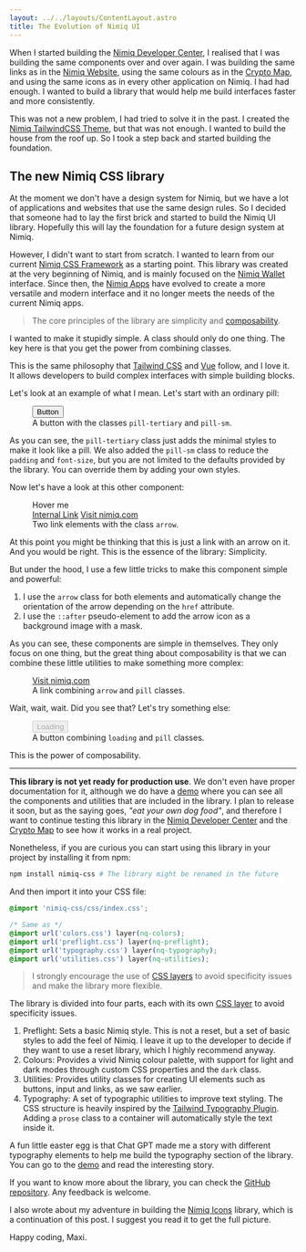 ```yaml
---
layout: ../../layouts/ContentLayout.astro
title: The Evolution of Nimiq UI
---
```


<link rel="stylesheet" href="https://cdn.jsdelivr.net/npm/nimiq-css@latest/dist/css/colors.css">
<link rel="stylesheet" href="https://cdn.jsdelivr.net/npm/nimiq-css@latest/dist/css/utilities.css">

<!-- TODO Put the logos -->

When I started building the [Nimiq Developer Center](https://github.com/onmax/nimiq-developer-center), I realised that I was building the same components over and over again. I was building the same links as in the [Nimiq Website](https://nimiq.com), using the same colours as in the [Crypto Map](https://map.nimiq.com), and using the same icons as in every other application on Nimiq. I had had enough. I wanted to build a library that would help me build interfaces faster and more consistently.

This was not a new problem, I had tried to solve it in the past. I created the [Nimiq TailwindCSS Theme](https://onmax.github.io/tailwindcss-nimiq/), but that was not enough. I wanted to build the house from the roof up. So I took a step back and started building the foundation.

## The new Nimiq CSS library

At the moment we don't have a design system for Nimiq, but we have a lot of applications and websites that use the same design rules. So I decided that someone had to lay the first brick and started to build the Nimiq UI library. Hopefully this will lay the foundation for a future design system at Nimiq.

However, I didn't want to start from scratch. I wanted to learn from our current [Nimiq CSS Framework](https://nimiq.github.io/nimiq-style/) as a starting point. This library was created at the very beginning of Nimiq, and is mainly focused on the [Nimiq Wallet](https://wallet.nimiq.com) interface. Since then, the [Nimiq Apps](https://nimiq.com/apps) have evolved to create a more versatile and modern interface and it no longer meets the needs of the current Nimiq apps.

<!-- With that in mind, I was thinking about why we don't use this library anymore. I think the main reason is that it was primarily designed for Nimiq Wallet components, and using it in other projects was a bit cumbersome because it lacks of flexibility and it forces to use some components that are not needed in other projects. -->

> The core principles of the library are simplicity and [composability](https://en.wikipedia.org/wiki/Composability).

I wanted to make it stupidly simple. A class should only do one thing. The key here is that you get the power from combining classes.

This is the same philosophy that [Tailwind CSS](https://tailwindcss.com/) and [Vue](https://vuejs.org/) follow, and I love it. It allows developers to build complex interfaces with simple building blocks.

Let's look at an example of what I mean. Let's start with an ordinary pill:

<figure class="flex flex-col gap-2 items-center my-8">
  <button class="pill-tertiary pill-sm opacity-70">Button</button>
  <figcaption>A button with the classes <code>pill-tertiary</code> and <code>pill-sm</code>.</figcaption>
</figure>

As you can see, the `pill-tertiary` class just adds the minimal styles to make it look like a pill. We also added the `pill-sm` class to reduce the `padding` and `font-size`, but you are not limited to the defaults provided by the library. You can override them by adding your own styles.

Now let's have a look at this other component:

<figure class="flex flex-col gap-2 items-center my-8">
  
  <div class="relative">
    <span aria-hidden class="absolute -top-2.5 -left-8 text-gray-800 font-bold whitespace-nowrap text-[10px] tracking-wider uppercase pointer-events-none -rotate-[25deg] skew-y-12">Hover me</span>
    <div class="flex gap-8 opacity-70">
      <a href="#" class="arrow raw">Internal Link</a>
      <a href="https://nimiq.com" class="arrow raw">Visit nimiq.com</a>
    </div>
  </div>

  <figcaption>Two link elements with the class <code>arrow</code>.</figcaption>
</figure>

At this point you might be thinking that this is just a link with an arrow on it. And you would be right. This is the essence of the library: Simplicity.

But under the hood, I use a few little tricks to make this component simple and powerful:

1. I use the `arrow` class for both elements and automatically change the orientation of the arrow depending on the `href` attribute.
2. I use the `::after` pseudo-element to add the arrow icon as a background image with a mask. 
<!-- I will give you more details on this in the [later section](#nimiq-icons-library). -->

As you can see, these components are simple in themselves. They only focus on one thing, but the great thing about composability is that we can combine these little utilities to make something more complex:

<figure class="flex flex-col gap-2 items-center my-8">
  <div class="flex gap-2 opacity-70">
    <a href="https://nimiq.com" class="pill-tertiary pill-sm arrow raw">Visit nimiq.com</a>
  </div>

  <figcaption>A link combining <code>arrow</code> and <code>pill</code> classes.</figcaption>
</figure>

Wait, wait, wait. Did you see that? Let's try something else:

<figure class="flex flex-col gap-2 items-center my-8">
  <div class="flex gap-2">
    <button class="pill-secondary loading raw" disabled>Loading</button>
  </div>

  <figcaption>A button combining <code>loading</code> and <code>pill</code> classes.</figcaption>
</figure>

This is the power of composability.
 
---

**This library is not yet ready for production use**. We don't even have proper documentation for it, although we do have a [demo](https://onmax.github.io/nimiq-ui/) where you can see all the components and utilities that are included in the library. I plan to release it soon, but as the saying goes, _"eat your own dog food"_, and therefore I want to continue testing this library in the [Nimiq Developer Center](https://nimiq.com) and the [Crypto Map](https://map.nimiq.com) to see how it works in a real project. 

Nonetheless, if you are curious you can start using this library in your project by installing it from npm:

```bash
npm install nimiq-css # The library might be renamed in the future
```

And then import it into your CSS file:

```css
@import 'nimiq-css/css/index.css';

/* Same as */
@import url('colors.css') layer(nq-colors);
@import url('preflight.css') layer(nq-preflight);
@import url('typography.css') layer(nq-typography);
@import url('utilities.css') layer(nq-utilities);
```

> I strongly encourage the use of [CSS layers](https://developer.mozilla.org/en-US/docs/Web/CSS/@layer) to avoid specificity issues and make the library more flexible.

The library is divided into four parts, each with its own [CSS layer](https://developer.mozilla.org/en-US/docs/Web/CSS/@layer) to avoid specificity issues.

1. Preflight: Sets a basic Nimiq style. This is not a reset, but a set of basic styles to add the feel of Nimiq. I leave it up to the developer to decide if they want to use a reset library, which I highly recommend anyway.
2. Colours: Provides a vivid Nimiq colour palette, with support for light and dark modes through custom CSS properties and the `dark` class.
3. Utilities: Provides utility classes for creating UI elements such as buttons, input and links, as we saw earlier.
4. Typography: A set of typographic utilities to improve text styling. The CSS structure is heavily inspired by the [Tailwind Typography Plugin](https://github.com/tailwindlabs/tailwindcss-typography). Adding a `prose` class to a container will automatically style the text inside it.

A fun little easter egg is that Chat GPT made me a story with different typography elements to help me build the typography section of the library. You can go to the [demo](https://onmax.github.io/nimiq-ui/) and read the interesting story.

If you want to know more about the library, you can check the [GitHub repository](https://github.com/onmax/nimiq-ui/tree/main/packages/nimiq-css). Any feedback is welcome.

<!-- TODO MEntion nimiq-tailwindcss -->

I also wrote about my adventure in building the [Nimiq Icons](./nimiq-icons) library, which is a continuation of this post. I suggest you read it to get the full picture.

Happy coding, Maxi.
